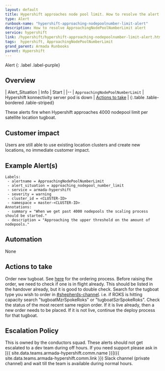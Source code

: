 ```yaml
---
layout: default
title: Hypershift approaches node pool limit. How to resolve the alert.
type: Alert
runbook-name: "hypershift-approaching-nodepoolnumber-limit-alert"
description: How to resolve ApproachingNodePoolNumberLimit alert
service: hypershift
link: /hypershift/hypershift-approaching-nodepoolnumber-limit-alert.html
tags:  hypershift, ApproachingNodePoolNumberLimit
grand_parent: Armada Runbooks
parent: Hypershift
---
```


Alert
{: .label .label-purple}

## Overview

| Alert_Situation | Info | Start |
|--
| `ApproachingNodePoolNumberLimit` | Hypershift konnectivity server pod is down | [Actions to take](#actions-to-take) |
{:.table .table-bordered .table-striped}

These alerts fire when Hypershift approaches 4000 nodepool limit per satellite location tugboat. 

## Customer impact

Users are still able to use existing location clusters and create new locations, no immediate customer impact.

## Example Alert(s)

~~~~
Labels:
 - alertname = ApproachingNodePoolNumberLimit
 - alert_situation = approaching_nodepool_number_limit
 - service = armada-hypershift
 - severity = warning
 - cluster_id = <CLUSTER-ID>
 - namespace = master-<CLUSTER-ID>
Annotations:
 - summary = "When we get past 4000 nodepools the scaling process should be started."
 - description = "Approaching the upper threshold on the amount of nodepools."
~~~~

## Automation

None

## Actions to take

Order new tugboat. See [here](https://github.ibm.com/alchemy-containers/tugboat-bootstrap/#raise-order-with-shepherd) for the ordering process. Before raising the order, we need to check if one is in flight already. This should be listed in the handover already, but it is good to double check. Search for the tugboat type you wish to order in [#shepherds-channel](https://ibm-argonauts.slack.com/archives/G7NGEV2GY). i.e. if ROKS is hitting capacity search "tugboatMzrSpokeRoks" or "tugboatSzrSpokeRoks". Check the status of the most recent same region order. If it is live already, then a new order needs to be placed. If it is not live, continue the deploy process for that tugboat.

## Escalation Policy

This is owned by the conductors squad. These alerts should not get escalated to a dev team during off hours. If you need support please ask in [{{ site.data.teams.armada-hypershift.comm.name }}]({{ site.data.teams.armada-hypershift.comm.link }}) Slack channel (private channel) and wait till the team is available during normal hours.